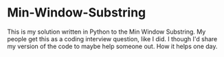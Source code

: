 # Min-Window-Substring
This is my solution written in Python to the Min Window Substring. My people get this as a coding interview question, like I did. I though I'd share my version of the code to maybe help someone out. How it helps one day.
